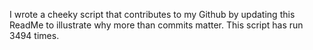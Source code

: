 I wrote a cheeky script that contributes to my Github by updating this ReadMe to illustrate why more than commits matter. This script has run 3494 times.